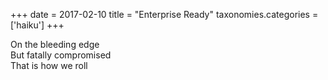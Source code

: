 +++
date = 2017-02-10
title = "Enterprise Ready"
taxonomies.categories = ['haiku']
+++

On the bleeding edge  
But fatally compromised  
That is how we roll
